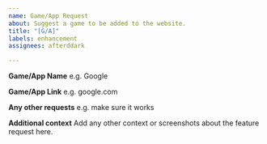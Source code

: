 ```yaml
---
name: Game/App Request
about: Suggest a game to be added to the website.
title: "[G/A]"
labels: enhancement
assignees: afterddark

---
```


**Game/App Name**
e.g. Google

**Game/App Link**
e.g. google.com

**Any other requests**
e.g. make sure it works

**Additional context**
Add any other context or screenshots about the feature request here.
